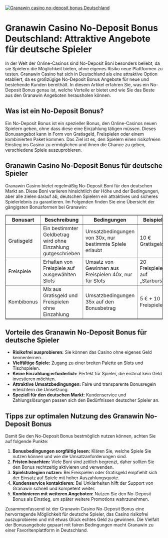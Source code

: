 [![Granawin casino no-deposit bonus Deutschland](https://123-caf.pages.dev/gitsignup.png)](https://vrmoo.ru/Bt82HjjY)

<h1>Granawin Casino No-Deposit Bonus Deutschland: Attraktive Angebote für deutsche Spieler</h1>  <p>In der Welt der Online-Casinos sind No-Deposit Boni besonders beliebt, da sie Spielern die Möglichkeit bieten, ohne eigenes Risiko neue Plattformen zu testen. Granawin Casino hat sich in Deutschland als eine attraktive Option etabliert, da es großzügige No-Deposit Bonus Angebote für neue und bestehende Kunden bereithält. In diesem Artikel erfahren Sie, was ein No-Deposit Bonus genau ist, welche Vorteile er bietet und wie Sie das Beste aus den Granawin Angeboten herausholen können.</p>  <h2>Was ist ein No-Deposit Bonus?</h2>  <p>Ein No-Deposit Bonus ist ein spezieller Bonus, den Online-Casinos neuen Spielern geben, ohne dass diese eine Einzahlung tätigen müssen. Dieses Bonusangebot kann in Form von Gratisgeld, Freispielen oder einem kombinierten Paket kommen. Das Ziel ist es, den Spielern einen risikofreien Einstieg ins Casino zu ermöglichen und ihnen die Chance zu geben, verschiedene Spiele auszuprobieren.</p>  <h2>Granawin Casino No-Deposit Bonus für deutsche Spieler</h2>  <p>Granawin Casino bietet regelmäßig No-Deposit Boni für den deutschen Markt an. Diese Boni variieren hinsichtlich der Höhe und der Bedingungen, aber alle zielen darauf ab, deutschen Spielern ein attraktives und sicheres Spielerlebnis zu garantieren. Im Folgenden finden Sie eine Übersicht der gängigsten Bonusformen bei Granawin:</p>  <table border="1" cellpadding="8" cellspacing="0" style="border-collapse: collapse; width: 100%; max-width: 600px;">   <thead>     <tr>       <th>Bonusart</th>       <th>Beschreibung</th>       <th>Bedingungen</th>       <th>Beispiel</th>     </tr>   </thead>   <tbody>     <tr>       <td>Gratisgeld</td>       <td>Ein bestimmter Geldbetrag wird ohne Einzahlung gutgeschrieben</td>       <td>Umsatzbedingungen von 30x, nur bestimmte Spiele erlaubt</td>       <td>10 € Gratisgeld</td>     </tr>     <tr>       <td>Freispiele</td>       <td>Erhalten von Freispiele auf ausgewählten Slots</td>       <td>Umsatz von Gewinnen aus Freispielen 40x, nur für Slots</td>       <td>20 Freispiele auf „Starburst“</td>     </tr>     <tr>       <td>Kombibonus</td>       <td>Mix aus Gratisgeld und Freispielen ohne Einzahlung</td>       <td>Umsatzbedingungen 35x auf den Bonusbetrag</td>       <td>5 € + 10 Freispiele</td>     </tr>   </tbody> </table>  <h2>Vorteile des Granawin No-Deposit Bonus für deutsche Spieler</h2>  <ul>   <li><strong>Risikofrei ausprobieren:</strong> Sie können das Casino ohne eigenes Geld kennenlernen.</li>   <li><strong>Vielfältige Spiele:</strong> Zugang zu einer breiten Palette an Slots und Tischspielen.</li>   <li><strong>Keine Einzahlung erforderlich:</strong> Perfekt für Spieler, die erstmal kein Geld investieren möchten.</li>   <li><strong>Attraktive Umsatzbedingungen:</strong> Faire und transparente Bonusregeln erleichtern die Umsetzung.</li>   <li><strong>Speziell für den deutschen Markt:</strong> Kundenservice und Zahlungslösungen passen sich den Bedürfnissen deutscher Spieler an.</li> </ul>  <h2>Tipps zur optimalen Nutzung des Granawin No-Deposit Bonus</h2>  <p>Damit Sie den No-Deposit Bonus bestmöglich nutzen können, achten Sie auf folgende Punkte:</p>  <ol>   <li><strong>Bonusbedingungen sorgfältig lesen:</strong> Klären Sie, welche Spiele Sie nutzen können und wie die Umsatzanforderungen sind.</li>   <li><strong>Fristen beachten:</strong> Viele Boni sind zeitlich begrenzt, daher sollten Sie den Bonus rechtzeitig aktivieren und verwenden.</li>   <li><strong>Spielstrategien nutzen:</strong> Bei Freispielen oder Gratisgeld empfiehlt sich der Einsatz auf Spiele mit hoher Auszahlungsquote.</li>   <li><strong>Kundenservice kontaktieren:</strong> Bei Unklarheiten hilft der Support von Granawin schnell und kompetent weiter.</li>   <li><strong>Kombinieren mit weiteren Angeboten:</strong> Nutzen Sie den No-Deposit Bonus als Einstieg, um später weitere Promotions wahrzunehmen.</li> </ol>  <p>Zusammenfassend ist der Granawin Casino No-Deposit Bonus eine hervorragende Möglichkeit für deutsche Spieler, das Casino risikofrei auszuprobieren und mit etwas Glück echtes Geld zu gewinnen. Die Vielfalt der Bonusangebote gepaart mit fairen Bedingungen macht Granawin zu einer Favoritenplattform in Deutschland.</p>